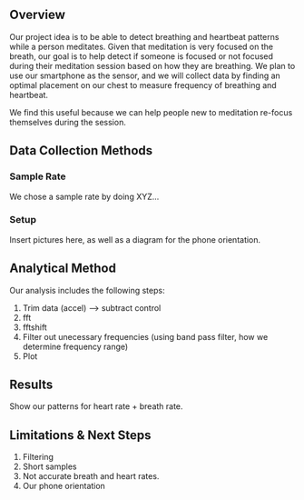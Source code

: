 ## Overview

Our project idea is to be able to detect breathing and heartbeat patterns while a person meditates. Given that meditation is very focused on the breath, our goal is to help detect if someone is focused or not focused during their meditation session based on how they are breathing. We plan to use our smartphone as the sensor, and we will collect data by finding an optimal placement on our chest to measure frequency of breathing and heartbeat.

We find this useful because we can help people new to meditation re-focus themselves during the session.

## <a id="Data_Collection"></a> Data Collection Methods ##

### Sample Rate
We chose a sample rate by doing XYZ...

### Setup
Insert pictures here, as well as a diagram for the phone orientation.

## Analytical Method
Our analysis includes the following steps:
1. Trim data (accel) --> subtract control
2. fft
3. fftshift
4. Filter out unecessary frequencies (using band pass filter, how we determine frequency range)
5. Plot

## Results
Show our patterns for heart rate + breath rate.

## Limitations & Next Steps
1. Filtering
2. Short samples
3. Not accurate breath and heart rates.
4. Our phone orientation
